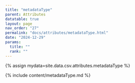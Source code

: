 ```yaml
---
title: "metadataType"
parent: Attributes
datatable: true
layout: page
nav_order: "27"
permalink: "docs/attributes/metadataType.html"
date: "2024-12-29"
params:
  title: ""
  rank: ""
---
```

{% assign mydata=site.data.csv.attributes.metadataType %} 

{% include content/metadataType.md %}
